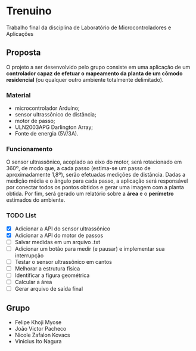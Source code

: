 # Trenuino
Trabalho final da disciplina de Laboratório de Microcontroladores e Aplicações

## Proposta
O projeto a ser desenvolvido pelo grupo consiste em uma aplicação de um **controlador capaz de efetuar o mapeamento da planta de um cômodo residencial** (ou qualquer outro ambiente totalmente delimitado). 

### Material
 - microcontrolador Arduíno;
 - sensor ultrassônico de distância;
 - motor de passo;
 - ULN2003APG Darlington Array;
 - Fonte de energia (5V/3A).

### Funcionamento
O sensor ultrassônico, acoplado ao eixo do motor, será rotacionado em 360º, de modo que, a cada passo (estima-se um passo de aproximadamente 1,8º), serão efetuadas medições de distância. Dadas a medição média e o ângulo para cada passo, a aplicação será responsável por conectar todos os pontos obtidos e gerar uma imagem com a planta obtida. Por fim, será gerado um relatório sobre a **área** e o **perímetro** estimados do ambiente.

### TODO List
- [x] Adicionar a API do sensor ultrassônico
- [x] Adicionar a API do motor de passos
- [ ] Salvar medidas em um arquivo .txt
- [ ] Adicionar um botão para medir (e pausar) e implementar sua interrupção
- [ ] Testar o sensor ultrassônico em cantos
- [ ] Melhorar a estrutura física
- [ ] Identificar a figura geométrica
- [ ] Calcular a área
- [ ] Gerar arquivo de saída final

## Grupo
 - Felipe Khoji Myose
 - João Victor Pacheco
 - Nicole Zafalon Kovacs
 - Vinicius Ito Nagura

